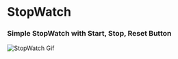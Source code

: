 # StopWatch

### Simple StopWatch with Start, Stop, Reset Button

![StopWatch Gif](Stop%20watch.gif)
